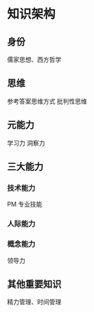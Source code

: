 
# 知识架构

## 身份

儒家思想、西方哲学

## 思维

参考答案思维方式
批判性思维

## 元能力

学习力
洞察力

## 三大能力

### 技术能力

PM 专业技能

### 人际能力

### 概念能力

领导力

## 其他重要知识

精力管理、时间管理